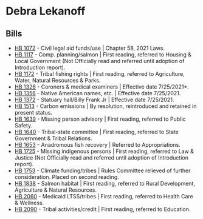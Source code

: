 # Debra Lekanoff
## Bills
* [HB 1072](/bill/2021-22/hb/1072/) - Civil legal aid funds/use | Chapter 58, 2021 Laws.
* [HB 1117](/bill/2021-22/hb/1117/) - Comp. planning/salmon | First reading, referred to Housing & Local Government (Not Officially read and referred until adoption of Introduction report).
* [HB 1172](/bill/2021-22/hb/1172/) - Tribal fishing rights | First reading, referred to Agriculture, Water, Natural Resources & Parks.
* [HB 1326](/bill/2021-22/hb/1326/) - Coroners & medical examiners | Effective date 7/25/2021*.
* [HB 1356](/bill/2021-22/hb/1356/) - Native American names, etc. | Effective date 7/25/2021.
* [HB 1372](/bill/2021-22/hb/1372/) - Statuary hall/Billy Frank Jr | Effective date 7/25/2021.
* [HB 1513](/bill/2021-22/hb/1513/) - Carbon emissions | By resolution, reintroduced and retained in present status.
* [HB 1639](/bill/2021-22/hb/1639/) - Missing person advisory | First reading, referred to Public Safety.
* [HB 1640](/bill/2021-22/hb/1640/) - Tribal-state committee | First reading, referred to State Government & Tribal Relations.
* [HB 1653](/bill/2021-22/hb/1653/) - Anadromous fish recovery | Referred to Appropriations.
* [HB 1725](/bill/2021-22/hb/1725/) - Missing indigenous persons | First reading, referred to Law & Justice (Not Officially read and referred until adoption of Introduction report).
* [HB 1753](/bill/2021-22/hb/1753/) - Climate funding/tribes | Rules Committee relieved of further consideration.  Placed on second reading.
* [HB 1838](/bill/2021-22/hb/1838/) - Salmon habitat | First reading, referred to Rural Development, Agriculture & Natural Resources.
* [HB 2060](/bill/2021-22/hb/2060/) - Medicaid LTSS/tribes | First reading, referred to Health Care & Wellness.
* [HB 2090](/bill/2021-22/hb/2090/) - Tribal activities/credit | First reading, referred to Education.
